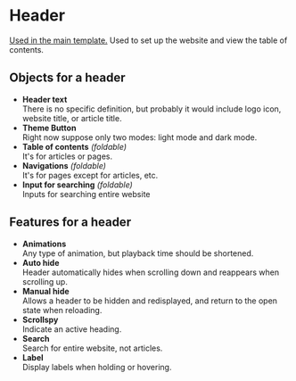 # Header  

  [Used in the main template.](/docs/rd/main-template.md)
  Used to set up the website and view the table of contents.

## Objects for a header  

<!-- -->
- **Header text**  
  There is no specific definition, but probably it would include logo icon, website title, or article title.
- **Theme Button**  
  Right now suppose only two modes: light mode and dark mode.
- **Table of contents** _(foldable)_  
  It's for articles or pages.
- **Navigations** _(foldable)_  
  It's for pages except for articles, etc.
- **Input for searching** _(foldable)_  
  Inputs for searching entire website
<!-- -->

## Features for a header  

<!-- -->
- **Animations**  
  Any type of animation, but playback time should be shortened.
- **Auto hide**  
  Header automatically hides when scrolling down and reappears when scrolling up.
- **Manual hide**  
  Allows a header to be hidden and redisplayed, and return to the open state when reloading.
- **Scrollspy**  
  Indicate an active heading.
- **Search**  
  Search for entire website, not articles.
- **Label**  
  Display labels when holding or hovering.
<!-- -->
